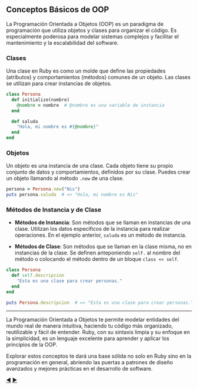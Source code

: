 ## Conceptos Básicos de OOP

La Programación Orientada a Objetos (OOP) es un paradigma de programación que utiliza objetos y clases para organizar el código. Es especialmente poderosa para modelar sistemas complejos y facilitar el mantenimiento y la escalabilidad del software.

### Clases

Una clase en Ruby es como un molde que define las propiedades (atributos) y comportamientos (métodos) comunes de un objeto. Las clases se utilizan para crear instancias de objetos.

```ruby
class Persona
  def initialize(nombre)
    @nombre = nombre  # @nombre es una variable de instancia
  end

  def saluda
    "Hola, mi nombre es #{@nombre}"
  end
end
```

### Objetos

Un objeto es una instancia de una clase. Cada objeto tiene su propio conjunto de datos y comportamientos, definidos por su clase. Puedes crear un objeto llamando al método `.new` de una clase.

```ruby
persona = Persona.new("Nis")
puts persona.saluda  # => "Hola, mi nombre es Nis"
```

### Métodos de Instancia y de Clase

- **Métodos de Instancia**: Son métodos que se llaman en instancias de una clase. Utilizan los datos específicos de la instancia para realizar operaciones. En el ejemplo anterior, `saluda` es un método de instancia.

- **Métodos de Clase**: Son métodos que se llaman en la clase misma, no en instancias de la clase. Se definen anteponiendo `self.` al nombre del método o colocando el método dentro de un bloque `class << self`.

```ruby
class Persona
  def self.descripcion
    "Esta es una clase para crear personas."
  end
end

puts Persona.descripcion  # => "Esta es una clase para crear personas."
```

---

La Programación Orientada a Objetos te permite modelar entidades del mundo real de manera intuitiva, haciendo tu código más organizado, reutilizable y fácil de entender. Ruby, con su sintaxis limpia y su enfoque en la simplicidad, es un lenguaje excelente para aprender y aplicar los principios de la OOP.

Explorar estos conceptos te dará una base sólida no solo en Ruby sino en la programación en general, abriendo las puertas a patrones de diseño avanzados y mejores prácticas en el desarrollo de software.


[:arrow_backward:](11-Bloques-Procs-Lambdas.md) [:arrow_forward:](13-Atributos.md)